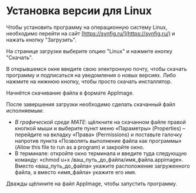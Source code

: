 # Установка версии для Linux

Чтобы установить программу на операционную систему Linux, необходимо перейти на сайт [https://synfig.ru/](https://synfig.ru/) и нажать кнопку "Загрузить".&#x20;

На странице загрузки выберите опцию "Linux" и нажмите кнопку "Скачать".

В открывшемся окне введите свою электронную почту, чтобы скачать программу и подписаться на уведомления о новых версиях. Либо нажмите на нижнюю кнопку, чтобы просто скачать инсталлятор.

Начнётся скачивание файла в формате AppImage.

После завершения загрузки необходимо сделать скачанный файл исполняемым:

* _В графической среде MATE_: щёлкните на скачанном файле правой кнопкой мыши и выберите пункт меню «Параметры» (Properties) – перейдите на вкладку «Права» (Permissions) и поставьте галочку напротив пункта «Позволять выполнение файла как программы» (Allow this file to run as a program) и закройте окно.
* В терминале: откройте окно терминала и введите туда следующую команду: «chmod u+x /ваш\_путь\_до\_файла/имя\_файла.appimage». Вместо «ваш\_путь\_до\_файла» укажите расположение загруженного файла, а вместо «имя\_файла» укажите его имя.

Дважды щёлкните на файл AppImage, чтобы запустить программу.
